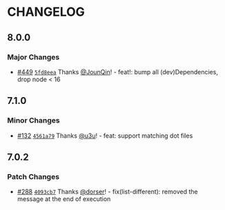 # CHANGELOG

## 8.0.0

### Major Changes

- [#449](https://github.com/prettier/prettier-eslint-cli/pull/449) [`5fd8eea`](https://github.com/prettier/prettier-eslint-cli/commit/5fd8eea1eb9f17fe0fab931aa8e59c8a2fc87529) Thanks [@JounQin](https://github.com/JounQin)! - feat!: bump all (dev)Dependencies, drop node < 16

## 7.1.0

### Minor Changes

- [#132](https://github.com/prettier/prettier-eslint-cli/pull/132) [`4561a79`](https://github.com/prettier/prettier-eslint-cli/commit/4561a799b90f0c0c2861a81426ced852b4468377) Thanks [@u3u](https://github.com/u3u)! - feat: support matching dot files

## 7.0.2

### Patch Changes

- [#288](https://github.com/prettier/prettier-eslint-cli/pull/288) [`4093cb7`](https://github.com/prettier/prettier-eslint-cli/commit/4093cb7830d49fd8cda23fe33008694dc61074a6) Thanks [@dorser](https://github.com/dorser)! - fix(list-different): removed the message at the end of execution

